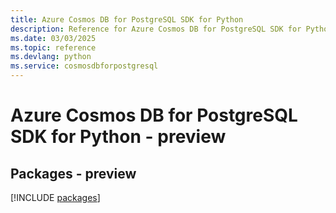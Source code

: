 ```yaml
---
title: Azure Cosmos DB for PostgreSQL SDK for Python
description: Reference for Azure Cosmos DB for PostgreSQL SDK for Python
ms.date: 03/03/2025
ms.topic: reference
ms.devlang: python
ms.service: cosmosdbforpostgresql
---
```

# Azure Cosmos DB for PostgreSQL SDK for Python - preview
## Packages - preview
[!INCLUDE [packages](cosmos-db-for-postgresql-index.md)]